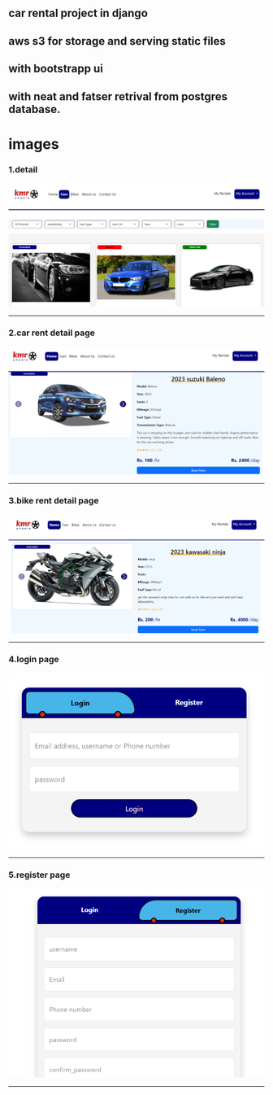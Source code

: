 ## car rental project in django
## aws s3 for storage and serving static files
## with bootstrapp ui
## with neat and fatser retrival from postgres database.

# images

### 1.detail
<img src="static/images/detail.png">
<hr>

### 2.car rent detail page
<img src="static/images/car_detail.png">
<hr>

### 3.bike rent detail page
<img src="static/images/bike_detail.png">
<hr>

### 4.login page
<img src="static/images/login.png">
<hr>

### 5.register page
<img src="static/images/register.png">
<hr>
